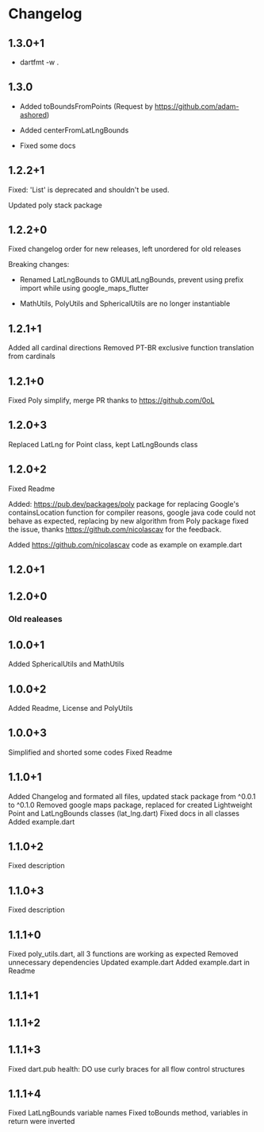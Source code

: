 # Changelog

## 1.3.0+1

* dartfmt -w .

## 1.3.0

* Added toBoundsFromPoints (Request by <https://github.com/adam-ashored>)

* Added centerFromLatLngBounds

* Fixed some docs

## 1.2.2+1

Fixed: 'List' is deprecated and shouldn't be used.

Updated poly stack package


## 1.2.2+0

Fixed changelog order for new releases, left unordered for old releases

Breaking changes:

- Renamed LatLngBounds to GMULatLngBounds, prevent using prefix import while using google_maps_flutter

- MathUtils, PolyUtils and SphericalUtils are no longer instantiable

## 1.2.1+1

Added all cardinal directions
Removed PT-BR exclusive function translation from cardinals

## 1.2.1+0

Fixed Poly simplify, merge PR thanks to <https://github.com/0oL>

## 1.2.0+3

Replaced LatLng for Point class, kept LatLngBounds class

## 1.2.0+2

Fixed Readme

Added: <https://pub.dev/packages/poly> package for replacing Google's containsLocation function for compiler reasons, google java code could not behave as expected, replacing by new algorithm from Poly package fixed the issue, thanks <https://github.com/nicolascav> for the feedback.

Added <https://github.com/nicolascav> code as example on example.dart

## 1.2.0+1

## 1.2.0+0

### Old realeases

## 1.0.0+1

Added SphericalUtils and MathUtils

## 1.0.0+2

Added Readme, License and PolyUtils

## 1.0.0+3

Simplified and shorted some codes
Fixed Readme

## 1.1.0+1

Added Changelog and formated all files, updated stack package from ^0.0.1 to ^0.1.0
Removed google maps package, replaced for created Lightweight Point and LatLngBounds classes (lat_lng.dart)
Fixed docs in all classes
Added example.dart

## 1.1.0+2

Fixed description

## 1.1.0+3

Fixed description

## 1.1.1+0

Fixed poly_utils.dart, all 3 functions are working as expected
Removed unnecessary dependencies
Updated example.dart
Added example.dart in Readme

## 1.1.1+1

## 1.1.1+2

## 1.1.1+3

Fixed dart.pub health:
DO use curly braces for all flow control structures

## 1.1.1+4

Fixed LatLngBounds variable names
Fixed toBounds method, variables in return were inverted
